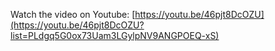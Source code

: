 Watch the video on Youtube: [https://youtu.be/46pjt8DcOZU](https://youtu.be/46pjt8DcOZU?list=PLdgq5G0ox73Uam3LGylpNV9ANGPOEQ-xS)